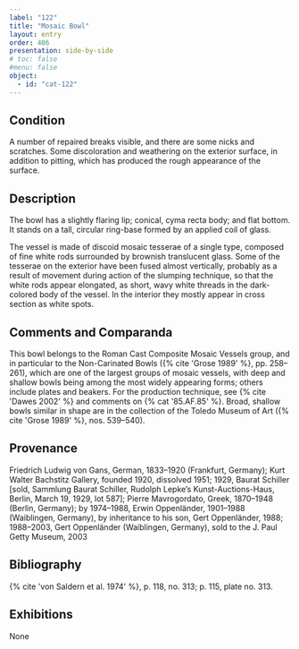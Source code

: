 ```yaml
---
label: "122"
title: "Mosaic Bowl"
layout: entry
order: 406
presentation: side-by-side
# toc: false
#menu: false 
object:
  - id: "cat-122"
---
```


## Condition

A number of repaired breaks visible, and there are some nicks and scratches. Some discoloration and weathering on the exterior surface, in addition to pitting, which has produced the rough appearance of the surface.

## Description

The bowl has a slightly flaring lip; conical, cyma recta body; and flat bottom. It stands on a tall, circular ring-base formed by an applied coil of glass.

The vessel is made of discoid mosaic tesserae of a single type, composed of fine white rods surrounded by brownish translucent glass. Some of the tesserae on the exterior have been fused almost vertically, probably as a result of movement during action of the slumping technique, so that the white rods appear elongated, as short, wavy white threads in the dark-colored body of the vessel. In the interior they mostly appear in cross section as white spots.

## Comments and Comparanda

This bowl belongs to the Roman Cast Composite Mosaic Vessels group, and in particular to the Non-Carinated Bowls ({% cite 'Grose 1989' %}, pp. 258–261), which are one of the largest groups of mosaic vessels, with deep and shallow bowls being among the most widely appearing forms; others include plates and beakers. For the production technique, see {% cite 'Dawes 2002' %} and comments on {% cat '85.AF.85' %}. Broad, shallow bowls similar in shape are in the collection of the Toledo Museum of Art ({% cite 'Grose 1989' %}, nos. 539–540).

## Provenance

Friedrich Ludwig von Gans, German, 1833–1920 (Frankfurt, Germany); Kurt Walter Bachstitz Gallery, founded 1920, dissolved 1951; 1929, Baurat Schiller [sold, Sammlung Baurat Schiller, Rudolph Lepke’s Kunst-Auctions-Haus, Berlin, March 19, 1929, lot 587]; Pierre Mavrogordato, Greek, 1870–1948 (Berlin, Germany); by 1974–1988, Erwin Oppenländer, 1901–1988 (Waiblingen, Germany), by inheritance to his son, Gert Oppenländer, 1988; 1988–2003, Gert Oppenländer (Waiblingen, Germany), sold to the J. Paul Getty Museum, 2003

## Bibliography

{% cite 'von Saldern et al. 1974' %}, p. 118, no. 313; p. 115, plate no. 313.

## Exhibitions

None